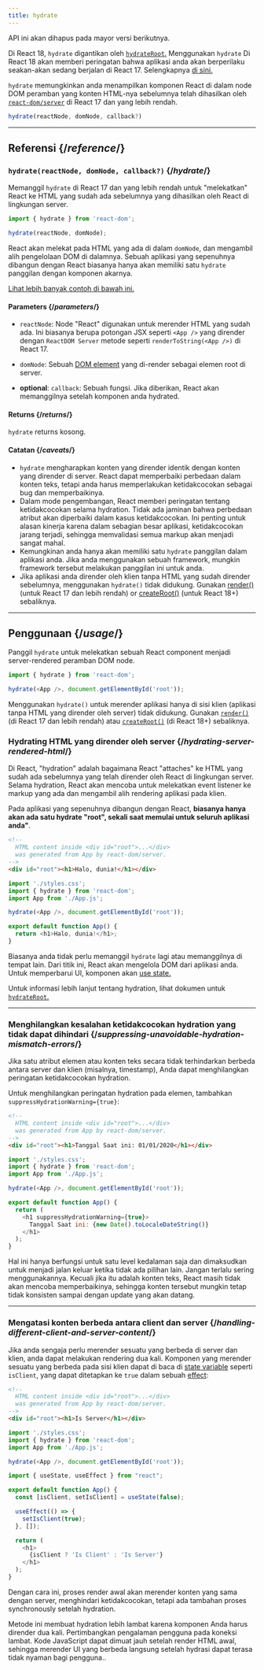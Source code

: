 ```yaml
---
title: hydrate
---
```


<Deprecated>

API ini akan dihapus pada mayor versi berikutnya.

Di React 18, `hydrate` digantikan oleh [`hydrateRoot`.](/reference/react-dom/client/hydrateRoot) Menggunakan `hydrate` Di React 18 akan memberi peringatan bahwa aplikasi anda akan berperilaku seakan-akan sedang berjalan di React 17. Selengkapnya [di sini.](/blog/2022/03/08/react-18-upgrade-guide#updates-to-client-rendering-apis)

</Deprecated>

<Intro>

`hydrate` memungkinkan anda menampilkan komponen React di dalam node DOM peramban yang konten HTML-nya sebelumnya telah dihasilkan oleh [`react-dom/server`](/reference/react-dom/server) di React 17 dan yang lebih rendah.

```js
hydrate(reactNode, domNode, callback?)
```

</Intro>

<InlineToc />

---

## Referensi {/*reference*/}

### `hydrate(reactNode, domNode, callback?)` {/*hydrate*/}

Memanggil `hydrate` di React 17 dan yang lebih rendah untuk "melekatkan" React ke HTML yang sudah ada sebelumnya yang dihasilkan oleh React di lingkungan server.

```js
import { hydrate } from 'react-dom';

hydrate(reactNode, domNode);
```

React akan melekat pada HTML yang ada di dalam `domNode`, dan mengambil alih pengelolaan DOM di dalamnya. Sebuah aplikasi yang sepenuhnya dibangun dengan React biasanya hanya akan memiliki satu `hydrate` panggilan dengan komponen akarnya.

[Lihat lebih banyak contoh di bawah ini.](#usage)

#### Parameters {/*parameters*/}

* `reactNode`: Node "React" digunakan untuk merender HTML yang sudah ada. Ini biasanya berupa potongan JSX seperti `<App />` yang dirender dengan `ReactDOM Server` metode seperti `renderToString(<App />)` di React 17.

* `domNode`: Sebuah [DOM element](https://developer.mozilla.org/en-US/docs/Web/API/Element) yang di-render sebagai elemen root di server.

* **optional**: `callback`: Sebuah fungsi. Jika diberikan, React akan memanggilnya setelah komponen anda hydrated.

#### Returns {/*returns*/}

`hydrate` returns kosong.

#### Catatan {/*caveats*/}
* `hydrate` mengharapkan konten yang dirender identik dengan konten yang dirender di server. React dapat memperbaiki perbedaan dalam konten teks, tetapi anda harus memperlakukan ketidakcocokan sebagai bug dan memperbaikinya.
* Dalam mode pengembangan, React memberi peringatan tentang ketidakcocokan selama hydration. Tidak ada jaminan bahwa perbedaan atribut akan diperbaiki dalam kasus ketidakcocokan. Ini penting untuk alasan kinerja karena dalam sebagian besar aplikasi, ketidakcocokan jarang terjadi, sehingga memvalidasi semua markup akan menjadi sangat mahal.
* Kemungkinan anda hanya akan memiliki satu `hydrate` panggilan dalam aplikasi anda. Jika anda menggunakan sebuah framework, mungkin framework tersebut melakukan panggilan ini untuk anda.
* Jika aplikasi anda dirender oleh klien tanpa HTML yang sudah dirender sebelumnya, menggunakan `hydrate()` tidak didukung. Gunakan [render()](/reference/react-dom/render) (untuk React 17 dan lebih rendah) or [createRoot()](/reference/react-dom/client/createRoot) (untuk React 18+) sebaliknya.

---

## Penggunaan {/*usage*/}

Panggil `hydrate` untuk melekatkan sebuah <CodeStep step={1}>React component</CodeStep> menjadi server-rendered <CodeStep step={2}>peramban DOM node</CodeStep>.

```js [[1, 3, "<App />"], [2, 3, "document.getElementById('root')"]]
import { hydrate } from 'react-dom';

hydrate(<App />, document.getElementById('root'));
````

Menggunakan `hydrate()` untuk merender aplikasi hanya di sisi klien (aplikasi tanpa HTML yang dirender oleh server) tidak didukung. Gunakan [`render()`](/reference/react-dom/render) (di React 17 dan lebih rendah) atau [`createRoot()`](/reference/react-dom/client/createRoot) (di React 18+) sebaliknya.

### Hydrating HTML yang dirender oleh server {/*hydrating-server-rendered-html*/}

Di React, "hydration" adalah bagaimana React "attaches" ke HTML yang sudah ada sebelumnya yang telah dirender oleh React di lingkungan server. Selama hydration, React akan mencoba untuk melekatkan event listener ke markup yang ada dan mengambil alih rendering aplikasi pada klien.

Pada aplikasi yang sepenuhnya dibangun dengan React, **biasanya hanya akan ada satu hydrate "root", sekali saat memulai untuk seluruh aplikasi anda"**.

<Sandpack>

```html public/index.html
<!--
  HTML content inside <div id="root">...</div>
  was generated from App by react-dom/server.
-->
<div id="root"><h1>Halo, dunia!</h1></div>
```

```js index.js active
import './styles.css';
import { hydrate } from 'react-dom';
import App from './App.js';

hydrate(<App />, document.getElementById('root'));
```

```js App.js
export default function App() {
  return <h1>Halo, dunia!</h1>;
}
```

</Sandpack>

Biasanya anda tidak perlu memanggil `hydrate` lagi atau memanggilnya di tempat lain. Dari titik ini, React akan mengelola DOM dari aplikasi anda. Untuk memperbarui UI, komponen akan [use state.](/reference/react/useState)

Untuk informasi lebih lanjut tentang hydration, lihat dokumen untuk [`hydrateRoot`.](/reference/react-dom/client/hydrateRoot)

---

### Menghilangkan kesalahan ketidakcocokan hydration yang tidak dapat dihindari {/*suppressing-unavoidable-hydration-mismatch-errors*/}

Jika satu atribut elemen atau konten teks secara tidak terhindarkan berbeda antara server dan klien (misalnya, timestamp), Anda dapat menghilangkan peringatan ketidakcocokan hydration.

Untuk menghilangkan peringatan hydration pada elemen, tambahkan `suppressHydrationWarning={true}`:

<Sandpack>

```html public/index.html
<!--
  HTML content inside <div id="root">...</div>
  was generated from App by react-dom/server.
-->
<div id="root"><h1>Tanggal Saat ini: 01/01/2020</h1></div>
```

```js index.js
import './styles.css';
import { hydrate } from 'react-dom';
import App from './App.js';

hydrate(<App />, document.getElementById('root'));
```

```js App.js active
export default function App() {
  return (
    <h1 suppressHydrationWarning={true}>
      Tanggal Saat ini: {new Date().toLocaleDateString()}
    </h1>
  );
}
```

</Sandpack>

Hal ini hanya berfungsi untuk satu level kedalaman saja dan dimaksudkan untuk menjadi jalan keluar ketika tidak ada pilihan lain. Jangan terlalu sering menggunakannya. Kecuali jika itu adalah konten teks, React masih tidak akan mencoba memperbaikinya, sehingga konten tersebut mungkin tetap tidak konsisten sampai dengan update yang akan datang.

---

### Mengatasi konten berbeda antara client dan server {/*handling-different-client-and-server-content*/}

Jika anda sengaja perlu merender sesuatu yang berbeda di server dan klien, anda dapat melakukan rendering dua kali. Komponen yang merender sesuatu yang berbeda pada sisi klien dapat di baca di [state variable](/reference/react/useState) seperti `isClient`, yang dapat ditetapkan ke `true` dalam sebuah [effect](/reference/react/useEffect):

<Sandpack>

```html public/index.html
<!--
  HTML content inside <div id="root">...</div>
  was generated from App by react-dom/server.
-->
<div id="root"><h1>Is Server</h1></div>
```

```js index.js
import './styles.css';
import { hydrate } from 'react-dom';
import App from './App.js';

hydrate(<App />, document.getElementById('root'));
```

```js App.js active
import { useState, useEffect } from "react";

export default function App() {
  const [isClient, setIsClient] = useState(false);

  useEffect(() => {
    setIsClient(true);
  }, []);

  return (
    <h1>
      {isClient ? 'Is Client' : 'Is Server'}
    </h1>
  );
}
```

</Sandpack>

Dengan cara ini, proses render awal akan merender konten yang sama dengan server, menghindari ketidakcocokan, tetapi ada tambahan proses synchronously setelah hydration.

<Pitfall>

Metode ini membuat hydration lebih lambat karena komponen Anda harus dirender dua kali. Pertimbangkan pengalaman pengguna pada koneksi lambat. Kode JavaScript dapat dimuat jauh setelah render HTML awal, sehingga merender UI yang berbeda langsung setelah hydrasi dapat terasa tidak nyaman bagi pengguna..

</Pitfall>
